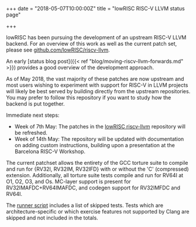 +++
date = "2018-05-07T10:00:00Z"
title = "lowRISC RISC-V LLVM status page"

+++

lowRISC has been pursuing the development of an upstream RISC-V LLVM backend.
For an overview of this work as well as the current patch set, please see 
[github.com/lowRISC/riscv-llvm](https://github.com/lowRISC/riscv-llvm).

An early [status blog post]({{< ref "blog/moving-riscv-llvm-forwards.md" >}}) 
provides a good overview of the development approach.

As of May 2018, the vast majority of these patches are now upstream and most 
users wishing to experiment with support for RISC-V in LLVM projects will 
likely be best served by building directly from the upstream repositories. You 
may prefer to follow this repository if you want to study how the backend is 
put together.

Immediate next steps:

* Week of 7th May: The patches in the [lowRISC 
riscv-llvm](https://github.com/lowRISC/riscv-llvm) repository will be 
refreshed.
* Week of 14th May: The repository will be updated with documentation on 
adding custom instructions, building upon a presentation at the Barcelona 
RISC-V Workshop.

The current patchset allows the entirety of the GCC torture suite to compile
and run for {RV32I, RV32IM, RV32IFD} with or without the 'C' (compressed) 
extension. Additionally, all torture suite tests compile and run for RV64I at 
O1, O2, O3, and Os. MC-layer support is present for RV32IMAFDC+RV64IMAFDC, and 
codegen support for RV32IMFDC and RV64I.

The [runner 
script](https://github.com/lowRISC/riscv-llvm/blob/master/scripts/run_torture_suite.sh) 
includes a list of skipped tests. Tests which are architecture-specific or 
which exercise features not supported by Clang are skipped and not included in
the totals.
